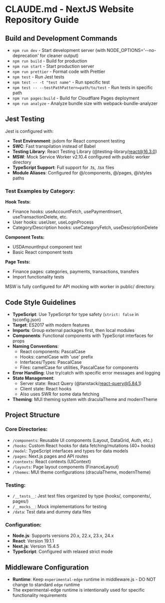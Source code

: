 # CLAUDE.md - NextJS Website Repository Guide

## Build and Development Commands

- `npm run dev` - Start development server (with NODE_OPTIONS='--no-deprecation' for cleaner output)
- `npm run build` - Build for production
- `npm run start` - Start production server
- `npm run prettier` - Format code with Prettier
- `npm test` - Run Jest tests
- `npm test -- -t "test name"` - Run specific test
- `npm test -- --testPathPattern=path/to/test` - Run tests in specific path
- `npm run pages:build` - Build for Cloudflare Pages deployment
- `npm run analyze` - Analyze bundle size with webpack-bundle-analyzer

## Jest Testing

Jest is configured with:

- **Test Environment**: jsdom for React component testing
- **SWC**: Fast transpilation instead of Babel
- **Testing Library**: React Testing Library (@testing-library/react@16.3.0)
- **MSW**: Mock Service Worker v2.10.4 configured with public worker directory
- **TypeScript Support**: Full support for .ts, .tsx files
- **Module Aliases**: Configured for @/components, @/pages, @/styles paths

### Test Examples by Category:

**Hook Tests:**

- Finance hooks: useAccountFetch, usePaymentInsert, useTransactionDelete, etc.
- User hooks: useUser, useLoginProcess
- Category/Description hooks: useCategoryFetch, useDescriptionDelete

**Component Tests:**

- USDAmountInput component test
- Basic React component tests

**Page Tests:**

- Finance pages: categories, payments, transactions, transfers
- Import functionality tests

MSW is fully configured for API mocking with worker in public/ directory.

## Code Style Guidelines

- **TypeScript**: Use TypeScript for type safety (`strict: false` in tsconfig.json)
- **Target**: ES2017 with modern features
- **Imports**: Group external packages first, then local modules
- **Components**: Functional components with TypeScript interfaces for props
- **Naming Conventions**:
  - React components: PascalCase
  - Hooks: camelCase with 'use' prefix
  - Interfaces/Types: PascalCase
  - Files: camelCase for utilities, PascalCase for components
- **Error Handling**: Use try/catch with specific error messages and logging
- **State Management**:
  - Server state: React Query (@tanstack/react-query@5.84.1)
  - Client state: React hooks
  - Also uses SWR for some data fetching
- **Theming**: MUI theming system with draculaTheme and modernTheme

## Project Structure

### Core Directories:

- `/components`: Reusable UI components (Layout, DataGrid, Auth, etc.)
- `/hooks`: Custom React hooks for data fetching/mutations (40+ hooks)
- `/model`: TypeScript interfaces and types for data models
- `/pages`: Next.js pages and API routes
- `/contexts`: React contexts (UIContext)
- `/layouts`: Page layout components (FinanceLayout)
- `/themes`: MUI theme configurations (draculaTheme, modernTheme)

### Testing:

- `/__tests__`: Jest test files organized by type (hooks/, components/, pages/)
- `/__mocks__`: Mock implementations for testing
- `/data`: Test data and dummy data files

### Configuration:

- **Node.js**: Supports versions 20.x, 22.x, 23.x, 24.x
- **React**: Version 19.1.1
- **Next.js**: Version 15.4.5
- **TypeScript**: Configured with relaxed strict mode

## Middleware Configuration

- **Runtime**: Keep `experimental-edge` runtime in middleware.js - DO NOT change to standard `edge` runtime
- The experimental-edge runtime is intentionally used for specific functionality requirements
